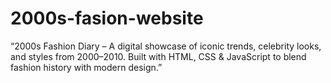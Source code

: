 # 2000s-fasion-website
“2000s Fashion Diary – A digital showcase of iconic trends, celebrity looks, and styles from 2000–2010. Built with HTML, CSS &amp; JavaScript to blend fashion history with modern design.”
